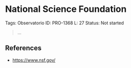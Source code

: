 # National Science Foundation

Tags: Observatorio
ID: PRO-1368
L: 27
Status: Not started

> …
> 

## References

- https://www.nsf.gov/